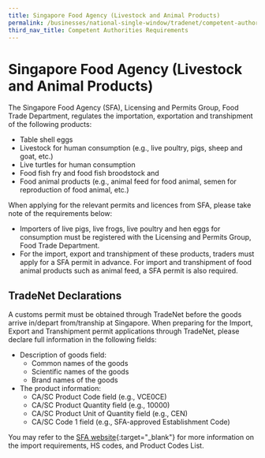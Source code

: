 ```yaml
---
title: Singapore Food Agency (Livestock and Animal Products)
permalink: /businesses/national-single-window/tradenet/competent-authorities-requirements/SFA-Livestocks
third_nav_title: Competent Authorities Requirements
---
```



# Singapore Food Agency (Livestock and Animal Products)

The Singapore Food Agency (SFA), Licensing and Permits Group, Food Trade Department, regulates the importation, exportation and transhipment of the following products:

-   Table shell eggs
-   Livestock for human consumption (e.g., live poultry, pigs, sheep and goat, etc.)
-   Live turtles for human consumption
-   Food fish fry and food fish broodstock and
-   Food animal products (e.g., animal feed for food animal, semen for reproduction of food animal, etc.)

When applying for the relevant permits and licences from SFA, please take note of the requirements below:

-   Importers of live pigs, live frogs, live poultry and hen eggs for consumption must be registered with the Licensing and Permits Group, Food Trade Department.
-   For the import, export and transhipment of these products, traders must apply for a SFA permit in advance. For import and transhipment of food animal products such as animal feed, a SFA permit is also required.

  

## TradeNet Declarations

A customs permit must be obtained through TradeNet before the goods arrive in/depart from/tranship at Singapore. When preparing for the Import, Export and Transhipment permit applications through TradeNet, please declare full information in the following fields:

-   Description of goods field:
    -   Common names of the goods
    -   Scientific names of the goods
    -   Brand names of the goods
-   The product information:
    -   CA/SC Product Code field (e.g., VCE0CE)
    -   CA/SC Product Quantity field (e.g., 10000)
    -   CA/SC Product Unit of Quantity field (e.g., CEN)
    -   CA/SC Code 1 field (e.g., SFA-approved Establishment Code)

  

You may refer to the [SFA website](http://www.sfa.gov.sg/){:target="_blank"} for more information on the import requirements, HS codes, and Product Codes List.
